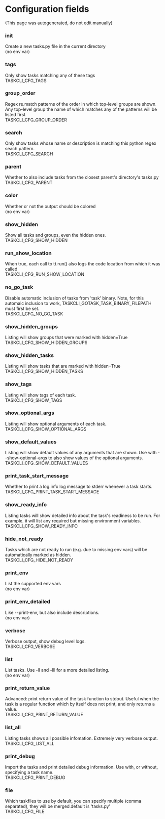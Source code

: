 # Configuration fields
(This page was autogenerated, do not edit manually)
### init
Create a new tasks.py file in the current directory  
(no env var)  

### tags
Only show tasks matching any of these tags  
TASKCLI_CFG_TAGS  

### group_order
Regex re.match patterns of the order in which top-level groups are shown. Any top-level group the name of which matches any of the patterns will be listed first.  
TASKCLI_CFG_GROUP_ORDER  

### search
Only show tasks whose name or description is matching this python regex seach pattern.  
TASKCLI_CFG_SEARCH  

### parent
Whether to also include tasks from the closest parent's directory's tasks.py  
TASKCLI_CFG_PARENT  

### color
Whether or not the output should be colored  
(no env var)  

### show_hidden
Show all tasks and groups, even the hidden ones.  
TASKCLI_CFG_SHOW_HIDDEN  

### run_show_location
When true, each call to tt.run() also logs the code location from which it was called  
TASKCLI_CFG_RUN_SHOW_LOCATION  

### no_go_task
Disable automatic inclusion of tasks from 'task' binary. Note, for this automaic inclusion to work, TASKCLI_GOTASK_TASK_BINARY_FILEPATH must first be set.  
TASKCLI_CFG_NO_GO_TASK  

### show_hidden_groups
Listing will show groups that were marked with hidden=True  
TASKCLI_CFG_SHOW_HIDDEN_GROUPS  

### show_hidden_tasks
Listing will show tasks that are marked with hidden=True  
TASKCLI_CFG_SHOW_HIDDEN_TASKS  

### show_tags
Listing will show tags of each task.  
TASKCLI_CFG_SHOW_TAGS  

### show_optional_args
Listing will show optional arguments of each task.  
TASKCLI_CFG_SHOW_OPTIONAL_ARGS  

### show_default_values
Listing will show default values of any arguments that are shown. Use with --show-optional-args to also show values of the optional arguments.  
TASKCLI_CFG_SHOW_DEFAULT_VALUES  

### print_task_start_message
Whether to print a log.info log message to stderr whenever a task starts.  
TASKCLI_CFG_PRINT_TASK_START_MESSAGE  

### show_ready_info
Listing tasks will show detailed info about the task's readiness to be run. For example, it will list any required but missing environment variables.   
TASKCLI_CFG_SHOW_READY_INFO  

### hide_not_ready
Tasks which are not ready to run (e.g. due to missing env vars) will be automatically marked as hidden.  
TASKCLI_CFG_HIDE_NOT_READY  

### print_env
List the supported env vars  
(no env var)  

### print_env_detailed
Like --print-env, but also include descriptions.  
(no env var)  

### verbose
Verbose output, show debug level logs.  
TASKCLI_CFG_VERBOSE  

### list
List tasks. Use -ll and -lll for a more detailed listing.  
(no env var)  

### print_return_value
Advanced: print return value of the task function to stdout. Useful when the task is a regular function which by itself does not print, and only returns a value.  
TASKCLI_CFG_PRINT_RETURN_VALUE  

### list_all
Listing tasks shows all possible infomation. Extremely very verbose output.  
TASKCLI_CFG_LIST_ALL  

### print_debug
Import the tasks and print detailed debug information. Use with, or without, specifying a task name.  
TASKCLI_CFG_PRINT_DEBUG  

### file
Which taskfiles to use by default, you can specify multiple (comma separated), they will be merged.default is 'tasks.py'  
TASKCLI_CFG_FILE  

